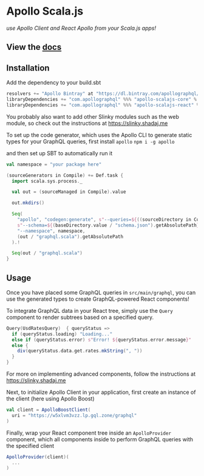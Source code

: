 # Apollo Scala.js
_use Apollo Client and React Apollo from your Scala.js apps!_

## View the [docs](https://www.apollographql.com/docs/scalajs)

## Installation
Add the dependency to your build.sbt
```scala
resolvers += "Apollo Bintray" at "https://dl.bintray.com/apollographql/maven/"
libraryDependencies += "com.apollographql" %%% "apollo-scalajs-core" % "0.4.3" // if you are writing a vanilla Scala.js app
libraryDependencies += "com.apollographql" %%% "apollo-scalajs-react" % "0.4.3" // if you are writing a React Scala.js app
```

You probably also want to add other Slinky modules such as the web module, so check out the instructions at https://slinky.shadaj.me

To set up the code generator, which uses the Apollo CLI to generate static types for your GraphQL queries, first install `apollo`
```npm i -g apollo```

and then set up SBT to automatically run it

```scala
val namespace = "your package here"

(sourceGenerators in Compile) += Def.task {
  import scala.sys.process._

  val out = (sourceManaged in Compile).value

  out.mkdirs()

  Seq(
    "apollo", "codegen:generate", s"--queries=${((sourceDirectory in Compile).value / "graphql").getAbsolutePath}/*.graphql",
    s"--schema=${(baseDirectory.value / "schema.json").getAbsolutePath}",
    "--namespace", namespace,
    (out / "graphql.scala").getAbsolutePath
  ).!

  Seq(out / "graphql.scala")
}
```

## Usage
Once you have placed some GraphQL queries in `src/main/graphql`, you can use the generated types to create GraphQL-powered React components!

To integrate GraphQL data in your React tree, simply use the `Query` component to render subtrees based on a specified query.

```scala
Query(UsdRatesQuery)  { queryStatus =>
  if (queryStatus.loading) "Loading..."
  else if (queryStatus.error) s"Error! ${queryStatus.error.message}"
  else {
    div(queryStatus.data.get.rates.mkString(", "))
  }
}
```

For more on implementing advanced components, follow the instructions at https://slinky.shadaj.me

Next, to initialize Apollo Client in your application, first create an instance of the client (here using Apollo Boost)

```scala
val client = ApolloBoostClient(
  uri = "https://w5xlvm3vzz.lp.gql.zone/graphql"
)
```

Finally, wrap your React component tree inside an `ApolloProvider` component, which all components inside to perform GraphQL queries with the specified client

```scala
ApolloProvider(client)(
  ...
)
```
